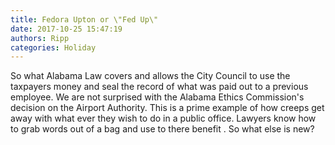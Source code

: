 ```yaml
---
title: Fedora Upton or \"Fed Up\"
date: 2017-10-25 15:47:19
authors: Ripp
categories: Holiday
---
```


 So what Alabama Law covers  and allows the City Council to use the taxpayers money and seal the record of what was paid out to a previous employee.  We are not surprised with the Alabama Ethics Commission's decision on the Airport  Authority. This is a prime example of how creeps get away with what ever they wish to do in a public office.   Lawyers know how to grab words out of a bag and use to there benefit .  So what else is new?